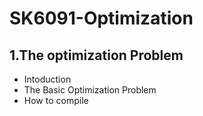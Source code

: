 # SK6091-Optimization
## 1.The optimization Problem
  - Intoduction
  - The Basic Optimization Problem 
  - How to compile 
